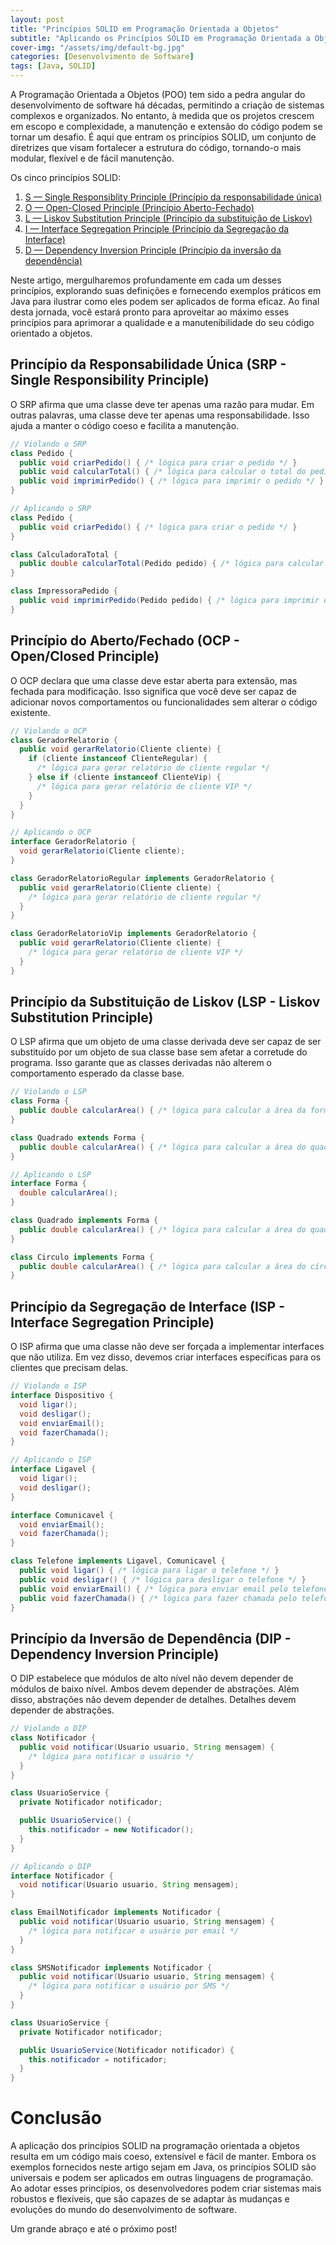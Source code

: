 ```yaml
---
layout: post
title: "Princípios SOLID em Programação Orientada a Objetos"
subtitle: "Aplicando os Princípios SOLID em Programação Orientada a Objetos com Exemplos em Java"
cover-img: "/assets/img/default-bg.jpg"
categories: [Desenvolvimento de Software]
tags: [Java, SOLID]
---
```


A Programação Orientada a Objetos (POO) tem sido a pedra angular do desenvolvimento de software há décadas, permitindo a criação de sistemas complexos e organizados. No entanto, à medida que os projetos crescem em escopo e complexidade, a manutenção e extensão do código podem se tornar um desafio. É aqui que entram os princípios SOLID, um conjunto de diretrizes que visam fortalecer a estrutura do código, tornando-o mais modular, flexível e de fácil manutenção.

Os cinco princípios SOLID:

1. [S — Single Responsiblity Principle (Princípio da responsabilidade única)](#princípio-da-responsabilidade-única-srp---single-responsibility-principle)
2. [O — Open-Closed Principle (Princípio Aberto-Fechado)](#princípio-do-abertofechado-ocp---openclosed-principle)
3. [L — Liskov Substitution Principle (Princípio da substituição de Liskov)](#princípio-da-substituição-de-liskov-lsp---liskov-substitution-principle)
4. [I — Interface Segregation Principle (Princípio da Segregação da Interface)](#princípio-da-segregação-de-interface-isp---interface-segregation-principle)
5. [D — Dependency Inversion Principle (Princípio da inversão da dependência)](#princípio-da-inversão-de-dependência-dip---dependency-inversion-principle)

Neste artigo, mergulharemos profundamente em cada um desses princípios, explorando suas definições e fornecendo exemplos práticos em Java para ilustrar como eles podem ser aplicados de forma eficaz. Ao final desta jornada, você estará pronto para aproveitar ao máximo esses princípios para aprimorar a qualidade e a manutenibilidade do seu código orientado a objetos.


## Princípio da Responsabilidade Única (SRP - Single Responsibility Principle)

O SRP afirma que uma classe deve ter apenas uma razão para mudar. Em outras palavras, uma classe deve ter apenas uma responsabilidade. Isso ajuda a manter o código coeso e facilita a manutenção.

```java
// Violando o SRP
class Pedido {
  public void criarPedido() { /* lógica para criar o pedido */ }
  public void calcularTotal() { /* lógica para calcular o total do pedido */ }
  public void imprimirPedido() { /* lógica para imprimir o pedido */ }
}

// Aplicando o SRP
class Pedido {
  public void criarPedido() { /* lógica para criar o pedido */ }
}

class CalculadoraTotal {
  public double calcularTotal(Pedido pedido) { /* lógica para calcular o total do pedido */ }
}

class ImpressoraPedido {
  public void imprimirPedido(Pedido pedido) { /* lógica para imprimir o pedido */ }
}
```


## Princípio do Aberto/Fechado (OCP - Open/Closed Principle)

O OCP declara que uma classe deve estar aberta para extensão, mas fechada para modificação. Isso significa que você deve ser capaz de adicionar novos comportamentos ou funcionalidades sem alterar o código existente.

```java
// Violando o OCP
class GeradorRelatorio {
  public void gerarRelatorio(Cliente cliente) {
    if (cliente instanceof ClienteRegular) {
      /* lógica para gerar relatório de cliente regular */
    } else if (cliente instanceof ClienteVip) {
      /* lógica para gerar relatório de cliente VIP */
    }
  }
}

// Aplicando o OCP
interface GeradorRelatorio {
  void gerarRelatorio(Cliente cliente);
}

class GeradorRelatorioRegular implements GeradorRelatorio {
  public void gerarRelatorio(Cliente cliente) {
    /* lógica para gerar relatório de cliente regular */
  }
}

class GeradorRelatorioVip implements GeradorRelatorio {
  public void gerarRelatorio(Cliente cliente) {
    /* lógica para gerar relatório de cliente VIP */
  }
}
```


## Princípio da Substituição de Liskov (LSP - Liskov Substitution Principle)

O LSP afirma que um objeto de uma classe derivada deve ser capaz de ser substituído por um objeto de sua classe base sem afetar a corretude do programa. Isso garante que as classes derivadas não alterem o comportamento esperado da classe base.

```java
// Violando o LSP
class Forma {
  public double calcularArea() { /* lógica para calcular a área da forma */ }
}

class Quadrado extends Forma {
  public double calcularArea() { /* lógica para calcular a área do quadrado */ }
}

// Aplicando o LSP
interface Forma {
  double calcularArea();
}

class Quadrado implements Forma {
  public double calcularArea() { /* lógica para calcular a área do quadrado */ }
}

class Circulo implements Forma {
  public double calcularArea() { /* lógica para calcular a área do círculo */ }
}
```


## Princípio da Segregação de Interface (ISP - Interface Segregation Principle)

O ISP afirma que uma classe não deve ser forçada a implementar interfaces que não utiliza. Em vez disso, devemos criar interfaces específicas para os clientes que precisam delas.

```java
// Violando o ISP
interface Dispositivo {
  void ligar();
  void desligar();
  void enviarEmail();
  void fazerChamada();
}

// Aplicando o ISP
interface Ligavel {
  void ligar();
  void desligar();
}

interface Comunicavel {
  void enviarEmail();
  void fazerChamada();
}

class Telefone implements Ligavel, Comunicavel {
  public void ligar() { /* lógica para ligar o telefone */ }
  public void desligar() { /* lógica para desligar o telefone */ }
  public void enviarEmail() { /* lógica para enviar email pelo telefone */ }
  public void fazerChamada() { /* lógica para fazer chamada pelo telefone */ }
}
```


## Princípio da Inversão de Dependência (DIP - Dependency Inversion Principle)

O DIP estabelece que módulos de alto nível não devem depender de módulos de baixo nível. Ambos devem depender de abstrações. Além disso, abstrações não devem depender de detalhes. Detalhes devem depender de abstrações.

```java
// Violando o DIP
class Notificador {
  public void notificar(Usuario usuario, String mensagem) {
    /* lógica para notificar o usuário */
  }
}

class UsuarioService {
  private Notificador notificador;

  public UsuarioService() {
    this.notificador = new Notificador();
  }
}

// Aplicando o DIP
interface Notificador {
  void notificar(Usuario usuario, String mensagem);
}

class EmailNotificador implements Notificador {
  public void notificar(Usuario usuario, String mensagem) {
    /* lógica para notificar o usuário por email */
  }
}

class SMSNotificador implements Notificador {
  public void notificar(Usuario usuario, String mensagem) {
    /* lógica para notificar o usuário por SMS */
  }
}

class UsuarioService {
  private Notificador notificador;

  public UsuarioService(Notificador notificador) {
    this.notificador = notificador;
  }
}
```


# Conclusão

A aplicação dos princípios SOLID na programação orientada a objetos resulta em um código mais coeso, extensível e fácil de manter. Embora os exemplos fornecidos neste artigo sejam em Java, os princípios SOLID são universais e podem ser aplicados em outras linguagens de programação. Ao adotar esses princípios, os desenvolvedores podem criar sistemas mais robustos e flexíveis, que são capazes de se adaptar às mudanças e evoluções do mundo do desenvolvimento de software.

Um grande abraço e até o próximo post!
